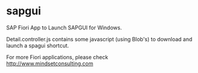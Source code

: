 # sapgui
SAP Fiori App to Launch SAPGUI for Windows.

Detail.controller.js contains some javascript (using Blob's) to download and launch a spagui shortcut.


For more Fiori applications, please check http://www.mindsetconsulting.com
